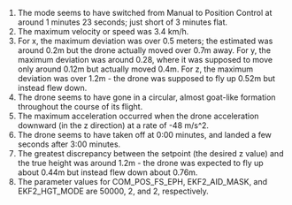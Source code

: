 1. The mode seems to have switched from Manual to Position Control at around 1 minutes 23 seconds; just short of 3 minutes flat.
2. The maximum velocity or speed was 3.4 km/h.
3. For x, the maximum deviation was over 0.5 meters; the estimated was around 0.2m but the drone actually moved over 0.7m away. For y, the maximum deviation was around 0.28, where it was supposed to move only around 0.12m but actually moved 0.4m. For z, the maximum deviation was over 1.2m - the drone was supposed to fly up 0.52m but instead flew down.
4. The drone seems to have gone in a circular, almost goat-like formation throughout the course of its flight. 
5. The maximum acceleration occurred when the drone acceleration downward (in the z direction) at a rate of -48 m/s^2.
6. The drone seems to have taken off at 0:00 minutes, and landed a few seconds after 3:00 minutes.
7. The greatest discrepancy between the setpoint (the desired z value) and the true height was around 1.2m - the drone was expected to fly up about 0.44m but instead flew down about 0.76m.
8. The parameter values for COM_POS_FS_EPH, EKF2_AID_MASK, and EKF2_HGT_MODE are 50000, 2, and 2, respectively.
